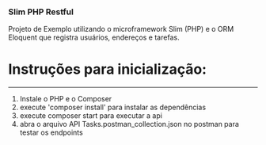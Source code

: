 ### Slim PHP Restful
Projeto de Exemplo utilizando o microframework Slim (PHP) e o ORM Eloquent que registra usuários, endereços e tarefas.

# Instruções para inicialização:
---
1. Instale o PHP e o Composer
2. execute  'composer install' para instalar as dependências
3. execute composer start para executar a api
4. abra o arquivo API Tasks.postman_collection.json no postman para testar os endpoints
